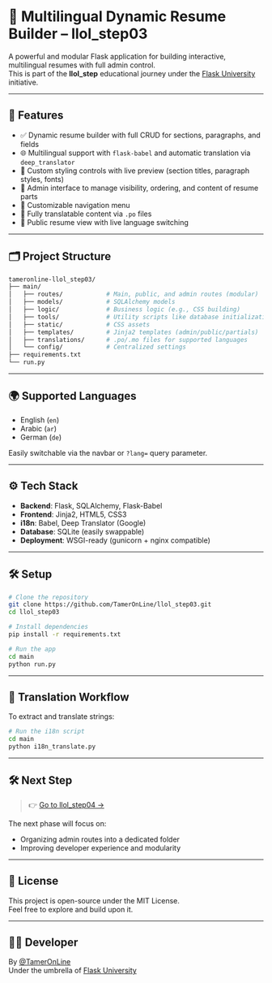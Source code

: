 # 🧠 Multilingual Dynamic Resume Builder – llol_step03

A powerful and modular Flask application for building interactive, multilingual resumes with full admin control.  
This is part of the **llol_step** educational journey under the [Flask University](https://github.com/Flask-University) initiative.

---

## 🚀 Features

- ✅ Dynamic resume builder with full CRUD for sections, paragraphs, and fields
- 🌐 Multilingual support with `flask-babel` and automatic translation via `deep_translator`
- 🎨 Custom styling controls with live preview (section titles, paragraph styles, fonts)
- 🧱 Admin interface to manage visibility, ordering, and content of resume parts
- 🧭 Customizable navigation menu
- 📜 Fully translatable content via `.po` files
- 💼 Public resume view with live language switching

---

## 🗂️ Project Structure

```bash
tameronline-llol_step03/
├── main/
│   ├── routes/            # Main, public, and admin routes (modular)
│   ├── models/            # SQLAlchemy models
│   ├── logic/             # Business logic (e.g., CSS building)
│   ├── tools/             # Utility scripts like database initialization
│   ├── static/            # CSS assets
│   ├── templates/         # Jinja2 templates (admin/public/partials)
│   ├── translations/      # .po/.mo files for supported languages
│   └── config/            # Centralized settings
├── requirements.txt
└── run.py
```

---

## 🌍 Supported Languages

- English (`en`)
- Arabic (`ar`)
- German (`de`)

Easily switchable via the navbar or `?lang=` query parameter.

---

## ⚙️ Tech Stack

- **Backend**: Flask, SQLAlchemy, Flask-Babel
- **Frontend**: Jinja2, HTML5, CSS3
- **i18n**: Babel, Deep Translator (Google)
- **Database**: SQLite (easily swappable)
- **Deployment**: WSGI-ready (gunicorn + nginx compatible)

---

## 🛠️ Setup

```bash
# Clone the repository
git clone https://github.com/TamerOnLine/llol_step03.git
cd llol_step03

# Install dependencies
pip install -r requirements.txt

# Run the app
cd main
python run.py
```

---

## 🔡 Translation Workflow

To extract and translate strings:

```bash
# Run the i18n script
cd main
python i18n_translate.py
```

---


## 🛠️ Next Step

> 👉 [Go to llol_step04 →](https://github.com/TamerOnLine/llol_step04)

The next phase will focus on:
- Organizing admin routes into a dedicated folder
- Improving developer experience and modularity

---

## 📜 License

This project is open-source under the MIT License.  
Feel free to explore and build upon it.

---

## 👨‍💻 Developer

By [@TamerOnLine](https://github.com/TamerOnLine)  
Under the umbrella of [Flask University](https://github.com/Flask-University)

